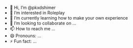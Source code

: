 - 👋 Hi, I’m @pkxdshimer
- 👀 I’m interested in Roleplay 
- 🌱 I’m currently learning how to make your own experience 
- 💞️ I’m looking to collaborate on ...
- 📫 How to reach me ...
- 😄 Pronouns: ...
- ⚡ Fun fact: ...

<!---
pkxdshimer/pkxdshimer is a ✨ special ✨ repository because its `README.md` (this file) appears on your GitHub profile.
You can click the Preview link to take a look at your changes.
--->
